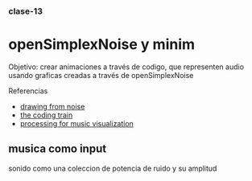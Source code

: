 ### clase-13
# openSimplexNoise y minim

Objetivo: crear animaciones a través de codigo, que representen audio    
usando graficas creadas a través de openSimplexNoise

Referencias    
* [drawing from noise](https://necessarydisorder.wordpress.com/2017/11/15/drawing-from-noise-and-then-making-animated-loopy-gifs-from-there/)    
* [the coding train](https://www.youtube.com/watch?v=Lv9gyZZJPE0)    
* [processing for music visualization](https://www.generativehut.com/post/using-processing-for-music-visualization)    

## musica como input   
sonido como una coleccion de potencia de ruido y su amplitud

